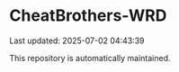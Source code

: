 # CheatBrothers-WRD

Last updated: 2025-07-02 04:43:39

This repository is automatically maintained.
